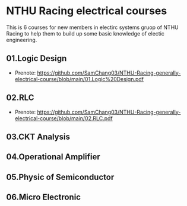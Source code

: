 # NTHU Racing electrical courses
This is 6 courses for new members in electirc systems gruop of NTHU Racing to help them to build up some basic knowledge of electic engineering.

## 01.Logic Design
- Prenote: https://github.com/SamChang03/NTHU-Racing-generally-electrical-course/blob/main/01.Logic%20Design.pdf
## 02.RLC
- Prenote: https://github.com/SamChang03/NTHU-Racing-generally-electrical-course/blob/main/02.RLC.pdf
## 03.CKT Analysis
## 04.Operational Amplifier
## 05.Physic of Semiconductor
## 06.Micro Electronic
